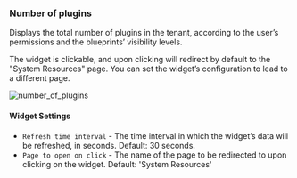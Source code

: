 ### Number of plugins
Displays the total number of plugins in the tenant, according to the user’s permissions and the blueprints’ visibility levels. 

The widget is clickable, and upon clicking will redirect by default to the "System Resources" page. You can set the widget’s configuration to lead to a different page. 

![number_of_plugins]( https://docs.cloudify.co/latest/images/ui/widgets/num_of_plugins.png )

#### Widget Settings
* `Refresh time interval` - The time interval in which the widget’s data will be refreshed, in seconds. Default: 30 seconds.
* `Page to open on click` - The name of the page to be redirected to upon clicking on the widget. Default: 'System Resources'